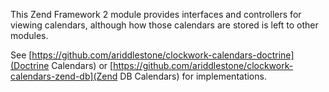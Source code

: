 This Zend Framework 2 module provides interfaces and controllers for viewing calendars, although how those calendars are
stored is left to other modules.

See
[https://github.com/ariddlestone/clockwork-calendars-doctrine](Doctrine Calendars) or
[https://github.com/ariddlestone/clockwork-calendars-zend-db](Zend DB Calendars) for implementations.
